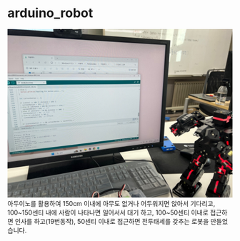 # arduino_robot
![image](arduino_robot.jpg)
아두이노를 활용하여 150cm 이내에 아무도 없거나 어두워지면 앉아서 기다리고, 100~150센티 내에 사람이 나타나면 일어서서 대기 하고, 100~50센티 이내로 접근하면 인사를 하고(19번동작), 50센티 이내로 접근하면 전투태세를 갖추는 로봇을 만들었습니다.
